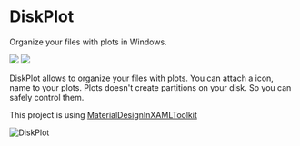 # DiskPlot
Organize your files with plots in Windows.

![](https://img.shields.io/appveyor/ci/yusufcihan/diskplot/master.svg?style=flat-square&logo=appveyor) ![](https://img.shields.io/badge/version-1.0-lightgrey.svg?style=flat-square)

DiskPlot allows to organize your files with plots. You can attach a icon, name to your plots. Plots doesn't create partitions on your disk. So you can safely control them.

This project is using [MaterialDesignInXAMLToolkit](https://github.com/MaterialDesignInXAML/MaterialDesignInXamlToolkit)

![DiskPlot](https://yusufcihan.com/img/diskplot.png)


